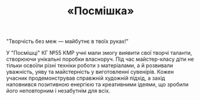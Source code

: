 ﻿---
title: «Посмішка»
---

"Творчість без меж — майбутнє в твоїх руках!"

У "Посмішці" КГ №55 КМР учні мали змогу виявити свої творчі таланти, створюючи унікальні поробки власноруч. Під час майстер-класу діти не тільки освоїли різні техніки роботи з матеріалами, а й розвивали уважність, уяву та майстерність у виготовленні сувенірів. Кожен учасник продемонстрував справжній художній підхід, а захід наповнився позитивною енергією та креативними ідеями, що зробили його неповторним і незабутнім для всіх.

<slideshow />
